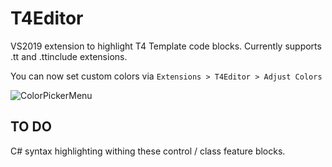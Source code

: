 # T4Editor

VS2019 extension to highlight T4 Template code blocks.
Currently supports .tt and .ttinclude extensions.

You can now set custom colors via `Extensions > T4Editor > Adjust Colors`

![ColorPickerMenu](https://i.ibb.co/GkgNZs9/Color-Picker.png")

## TO DO

C# syntax highlighting withing these control / class feature blocks.
